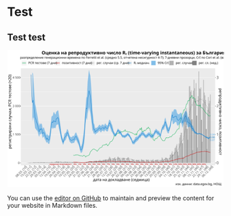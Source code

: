 # Test

## Test test

 ![Test](https://github.com/StanTraykov/C19_BG/blob/main/example_output/D00_R.svg)

You can use the [editor on GitHub](https://github.com/StanTraykov/C19_BG/edit/gh-pages/index.md) to maintain and preview the content for your website in Markdown files.

